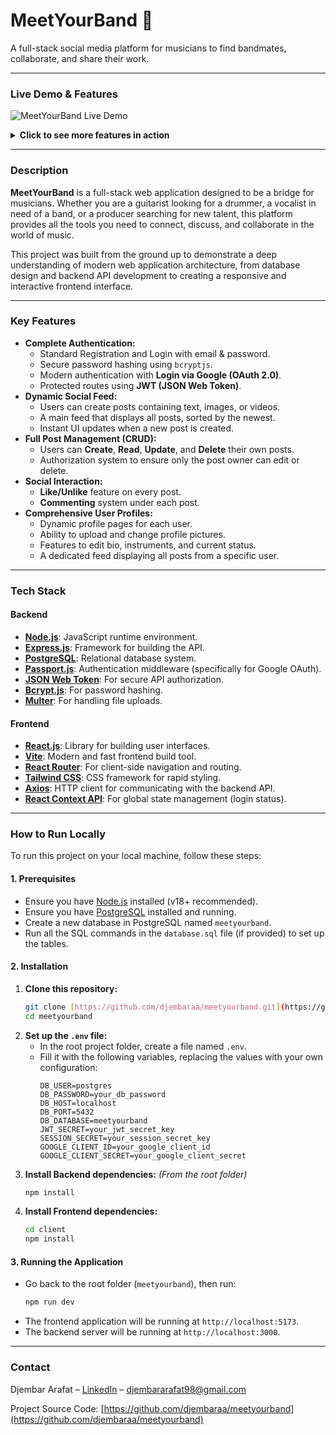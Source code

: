 # MeetYourBand 🎸

A full-stack social media platform for musicians to find bandmates, collaborate, and share their work.

---

### Live Demo & Features

![MeetYourBand Live Demo](https://qrswqbfuolwuqvfsonia.supabase.co/storage/v1/object/public/asset//djembaraa%20web%20gif.gif)

<details>
<summary><strong>Click to see more features in action</strong></summary>
  
| Feature | Demo |
|---|---|
| **User Profile & Post Feed** | ![User Profile Feed](https://qrswqbfuolwuqvfsonia.supabase.co/storage/v1/object/public/asset//djembaraa%20web%20gif2.gif) |
| **Google & Standard Login** | ![Authentication Flow](https://qrswqbfuolwuqvfsonia.supabase.co/storage/v1/object/public/asset//djembaraa%20web%20gif3.gif) |
| **Create & Upload Media** | ![Create Post with Media](https://qrswqbfuolwuqvfsonia.supabase.co/storage/v1/object/public/asset//djembaraa%20web%20gif4.gif) |
| **Like & Comment Interaction** | ![Like and Comment](https://qrswqbfuolwuqvfsonia.supabase.co/storage/v1/object/public/asset//djembaraa%20web%20gif5.gif) |
| **Edit & Delete Posts** | ![Edit and Delete](https://qrswqbfuolwuqvfsonia.supabase.co/storage/v1/object/public/asset//djembaraa%20web%20gif6.gif) |

</details>

---

### Description

**MeetYourBand** is a full-stack web application designed to be a bridge for musicians. Whether you are a guitarist looking for a drummer, a vocalist in need of a band, or a producer searching for new talent, this platform provides all the tools you need to connect, discuss, and collaborate in the world of music.

This project was built from the ground up to demonstrate a deep understanding of modern web application architecture, from database design and backend API development to creating a responsive and interactive frontend interface.

---

### Key Features

-   **Complete Authentication:**
    -   Standard Registration and Login with email & password.
    -   Secure password hashing using `bcryptjs`.
    -   Modern authentication with **Login via Google (OAuth 2.0)**.
    -   Protected routes using **JWT (JSON Web Token)**.
-   **Dynamic Social Feed:**
    -   Users can create posts containing text, images, or videos.
    -   A main feed that displays all posts, sorted by the newest.
    -   Instant UI updates when a new post is created.
-   **Full Post Management (CRUD):**
    -   Users can **Create**, **Read**, **Update**, and **Delete** their own posts.
    -   Authorization system to ensure only the post owner can edit or delete.
-   **Social Interaction:**
    -   **Like/Unlike** feature on every post.
    -   **Commenting** system under each post.
-   **Comprehensive User Profiles:**
    -   Dynamic profile pages for each user.
    -   Ability to upload and change profile pictures.
    -   Features to edit bio, instruments, and current status.
    -   A dedicated feed displaying all posts from a specific user.

---

### Tech Stack

#### Backend
-   **[Node.js](https://nodejs.org/)**: JavaScript runtime environment.
-   **[Express.js](https://expressjs.com/)**: Framework for building the API.
-   **[PostgreSQL](https://www.postgresql.org/)**: Relational database system.
-   **[Passport.js](https://www.passportjs.org/)**: Authentication middleware (specifically for Google OAuth).
-   **[JSON Web Token](https://jwt.io/)**: For secure API authorization.
-   **[Bcrypt.js](https://www.npmjs.com/package/bcryptjs)**: For password hashing.
-   **[Multer](https://www.npmjs.com/package/multer)**: For handling file uploads.

#### Frontend
-   **[React.js](https://react.dev/)**: Library for building user interfaces.
-   **[Vite](https://vitejs.dev/)**: Modern and fast frontend build tool.
-   **[React Router](https://reactrouter.com/)**: For client-side navigation and routing.
-   **[Tailwind CSS](https://tailwindcss.com/)**: CSS framework for rapid styling.
-   **[Axios](https://axios-http.com/)**: HTTP client for communicating with the backend API.
-   **[React Context API](https://react.dev/reference/react/useContext)**: For global state management (login status).

---

### How to Run Locally

To run this project on your local machine, follow these steps:

#### 1. Prerequisites
-   Ensure you have [Node.js](https://nodejs.org/) installed (v18+ recommended).
-   Ensure you have [PostgreSQL](https://www.postgresql.org/download/) installed and running.
-   Create a new database in PostgreSQL named `meetyourband`.
-   Run all the SQL commands in the `database.sql` file (if provided) to set up the tables.

#### 2. Installation
1.  **Clone this repository:**
    ```bash
    git clone [https://github.com/djembaraa/meetyourband.git](https://github.com/djembaraa/meetyourband.git)
    cd meetyourband
    ```
2.  **Set up the `.env` file:**
    -   In the root project folder, create a file named `.env`.
    -   Fill it with the following variables, replacing the values with your own configuration:
        ```env
        DB_USER=postgres
        DB_PASSWORD=your_db_password
        DB_HOST=localhost
        DB_PORT=5432
        DB_DATABASE=meetyourband
        JWT_SECRET=your_jwt_secret_key
        SESSION_SECRET=your_session_secret_key
        GOOGLE_CLIENT_ID=your_google_client_id
        GOOGLE_CLIENT_SECRET=your_google_client_secret
        ```
3.  **Install Backend dependencies:**
    *(From the root folder)*
    ```bash
    npm install
    ```
4.  **Install Frontend dependencies:**
    ```bash
    cd client
    npm install
    ```

#### 3. Running the Application
-   Go back to the root folder (`meetyourband`), then run:
    ```bash
    npm run dev
    ```
-   The frontend application will be running at `http://localhost:5173`.
-   The backend server will be running at `http://localhost:3000`.

---
### Contact
Djembar Arafat – [LinkedIn](https://www.linkedin.com/in/djembar-arafat-9a6602178/) – [djembararafat98@gmail.com](mailto:djembararafat98@gmail.com)

Project Source Code: [https://github.com/djembaraa/meetyourband](https://github.com/djembaraa/meetyourband)
